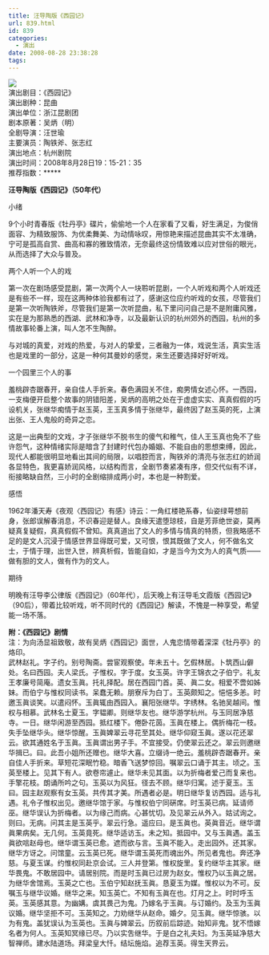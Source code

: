 ```yaml
---
title: 汪导陶版《西园记》
url: 839.html
id: 839
categories:
  - 演出
date: 2008-08-28 23:38:28
tags:
---
```


![](http://photo.guolaijie.com/rooufer/attachments/month_0808/g200882903942.jpg)  
演出剧目：《西园记》  
演出剧种：昆曲  
演出单位：浙江昆剧团  
剧本原著：吴炳（明）  
全剧导演：汪世瑜  
主要演员：陶铁斧、张志红  
演出地点：杭州剧院  
演出时间：2008年8月28日19：15-21：35  
推荐指数：*****  
  

**汪导陶版《西园记》（50年代）**

  
小绪  
  
9个小时青春版《牡丹亭》碟片，偷偷地一个人在家看了又看，好生满足，为俊俏面容、为精致服饰、为优柔舞美、为动情咏叹，用惊艳来描述昆曲其实不太准确，宁可是孤高自赏、曲高和寡的雅致情浓，无奈最终这份情致难以应对世俗的眼光，从而选择了大众与普及。  
  
两个人听一个人的戏  
  
第一次在剧场感受昆剧，第一次两个人一块聆听昆剧，一个人听戏和两个人听戏还是有些不一样，现在这两种体验我都有过了，感谢这位应约听戏的女孩，尽管我们是第一次听陶铁斧，尽管我们是第一次听昆曲，私下里问问自己是不是附庸风雅，实在是为那熟悉的西湖、武林和净寺，以及最新认识的杭州郊外的西园，杭州的多情故事轮番上演，叫人怎不生陶醉。  
  
与对城的真爱，对戏的热爱，与对人的挚爱，三者融为一体，戏说生活，真实生活也是戏里的一部分，这是一种何其曼妙的感觉，来生还要选择好好听戏。  
  
一个园里三个人的事  
  
羞桃辟杏踞春开，亲自佳人手折来。春色满园关不住，痴男情女述心怀。一西园，一支梅便开启整个故事的阴错阳差，吴炳的高明之处在于虚虚实实、真真假假的巧设机关，张继华痴情于赵玉英，王玉真多情于张继华，最终因了赵玉英的死，上演出张、王人鬼般的奇异之恋。  
  
这是一出典型的文戏，才子张继华不脱书生的傻气和稚气，佳人王玉真也免不了些许怨气，这种情绪实际是暗含了封建时代包办婚姻、不能自由的思想束缚，因此，现代人都能很明显地看出其间的局限，以唱腔而言，陶铁斧的清亮与张志红的娇润各显特色，我更喜娇润风格，以结构而言，全剧节奏紧凑有序，但交代似有不详，衔接略缺自然，三小时的全剧缩排成两小时，本也是一种割爱。  
  
感悟  
  
1962年潘天寿《夜观〈西园记〉有感》诗云：一角红楼艳系春，仙姿绿萼想前身，张郎误解春消息，不识春迎是替人。良缘天遣堕琼枝，自是芳菲绝世姿，莫再疑真复疑假，真真假假不曾知。真真道出了文人的多情与情真的特质，但我略感不足的是文人沉浸于情感世界显得既可爱，又可恨，恨其既做了文人，何不做名文士，于情于理，出世入世，辨真析假，皆能自如，才是当今为文为人的真气质——做有胆的文人，做有作为的文人。  
  
期待  
  
明晚有汪导李公律版《西园记》（60年代），后天晚上有汪导毛文霞版《西园记》（90后），带着比较听戏，听不同时代的《西园记》解读，不愧是一种享受，希望能一场不落。  
  
  
**附：《西园记》剧情**  
注：为向汤显祖致敬，故有吴炳《西园记》面世，人鬼恋情带着深深《牡丹亭》的烙印。  
武林赵礼。字子约。别号陶斋。尝宦观察使。年未五十。乞假林居。卜筑西山僻处。名曰西园。夫人梁氏。子惟权。字于度。女玉英。许字王锦衣之子伯宁。礼友王孝廉号简庵。遗女玉眞。托礼择配。居在西园门首。英、眞二女。相爱不啻如姊妹。而伯宁与惟权同读书。呆蠢无赖。朋寮斥为白丁。玉英颇知之。悒悒多恙。时邀玉眞谈笑。以遣闷怀。玉眞辄由西园入。襄阳张继华。字绣林。名驰吴越间。惟权与相慕。武林名士夏玉。字韫卿。则继华友也。继华游学杭州。与玉同居净慈寺。一日。继华闲游至西园。抵红楼下。倦卧花茵。玉眞在楼上。偶折梅花一枝。失手坠继华头。继华惊醒。玉眞婢翠云寻花至其处。继华仰窥玉眞。遂以花还翠云。欲其通姓名于玉眞。玉眞谓出男子手。不宜接受。仍使翠云还之。翠云则邀继华揖已。曰。此吾小姐所还赠也。继华大喜。立缀诗一绝云。羞桃辟杏踞春开。亲自佳人手折来。草短花深眠竹稳。暗香飞送梦惊回。嘱翠云口诵于其主。顷之。玉英至楼上。见其下有人。欲卷帘遽止。继华未见其面。以为折梅者爱己而复来也。手擎花枝。朗诵所吟之句。玉英以为风狂。径去不顾。继华归寓。述于夏玉。玉曰。园主赵观察有女玉英。共传其才美。所遇者必是。明日继华复访西园。适与礼遇。礼令子惟权出见。邀继华馆于家。与惟权伯宁同硏席。时玉英已病。延请师巫。继华误认为折梅者。以为缘己而病。心甚忧切。及见翠云从外入。姑试询之。则曰。无病。问其主是玉英乎。翠云行急。遥应曰。是玉眞也。英眞音近。继华谓眞果病矣。无几何。玉英竟死。继华适访玉。未之知。抵园中。又与玉眞遇。盖玉眞欲唁赵母也。继华谓玉英已愈。遮而欲与言。玉眞不能入。走出园外。还其家。继华方讶之。问馆童。云玉英已死。继华谓玉英死而魂出外。所见者鬼也。奔还净慈。与夏玉谋。约惟权同赴京会试。三人并登第。惟权旋里。复约继华主其家。继华畏鬼。不敢居园中。请居别院。而是时玉眞已过房为赵女。惟权乃以玉眞之居。为继华舍馆焉。玉英之亡也。玉伯宁知赵抚玉眞。恳夏玉为媒。惟权以为不可。反嘱玉与继华议婚。继华之来。知玉英亡。不知有玉眞在也。灯月之上。时时呼玉英。玉英感其意。为幽媾。虞其畏己为鬼。乃嫁名于玉眞。与订婚约。及玉为玉眞议婚。继华坚拒不可。玉英知之。力劝继华从赵命。婚夕。见玉眞。继华惊骇。以为有鬼。盖犹误认为玉英也。玉眞与婢翠云。历叙前后踪迹。始知非鬼。犹不悟嫁名者为何人。玉英知冥缘已尽。乃以实吿继华。于是白之礼夫妇。为玉英延净慈大智禅师。建水陆道场。拜梁皇大忏。结坛施焰。追荐玉英。得生天界云。